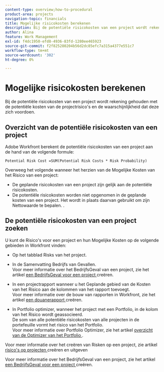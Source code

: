 ```yaml
---
content-type: overview;how-to-procedural
product-area: projects
navigation-topic: financials
title: Mogelijke risicokosten berekenen
description: Bij de potentiële risicokosten van een project wordt rekening gehouden met de potentiële kosten van de projectrisico's en de waarschijnlijkheid dat deze zich voordoen.
author: Alina
feature: Work Management
exl-id: f4dc1950-efd8-4936-83fd-1280ee465923
source-git-commit: f2f825280204b56d2dc85efc7a315a4377e551c7
workflow-type: tm+mt
source-wordcount: '302'
ht-degree: 0%

---
```


# Mogelijke risicokosten berekenen

Bij de potentiële risicokosten van een project wordt rekening gehouden met de potentiële kosten van de projectrisico&#39;s en de waarschijnlijkheid dat deze zich voordoen.

## Overzicht van de potentiële risicokosten van een project

Adobe Workfront berekent de potentiële risicokosten van een project aan de hand van de volgende formule:

```
Potential Risk Cost =SUM(Potential Risk Costs * Risk Probability)
```

Overweeg het volgende wanneer het herzien van de Mogelijke Kosten van het Risico van een project:

* De geplande risicokosten van een project zijn gelijk aan de potentiële risicokosten. 
* De potentiële risicokosten worden niet opgenomen in de geplande kosten van een project. Het wordt in plaats daarvan gebruikt om zijn Nettowaarde te bepalen. .

## De potentiële risicokosten van een project zoeken

U kunt de Risico&#39;s voor een project en hun Mogelijke Kosten op de volgende gebieden in Workfront vinden:

* Op het tabblad Risks van het project.
* In de Samenvatting Bedrijfs van Gevallen.\
  Voor meer informatie over het BedrijfsGeval van een project, zie het artikel [ een BedrijfsGeval voor een project ](../../../manage-work/projects/define-a-business-case/create-business-case.md) creëren.
* In een projectrapport wanneer u het Geplande gebied van de Kosten van het Risico aan de kolommen van het rapport toevoegt.\
  Voor meer informatie over de bouw van rapporten in Workfront, zie het artikel [ een douanerapport ](../../../reports-and-dashboards/reports/creating-and-managing-reports/create-custom-report.md) creëren.

* In Portfolio optimizer, wanneer het project met een Portfolio, in de kolom van het Risico wordt geassocieerd.\
  De som van alle potentiële risicokosten van alle projecten in de portefeuille vormt het risico van het Portfolio.\
  Voor meer informatie over Portfolio Optimizer, zie het artikel [ overzicht van de Optimizer van het Portfolio ](../../../manage-work/portfolios/portfolio-optimizer/portfolio-optimizer-overview.md).

Voor meer informatie over het creëren van Risken op een project, zie artikel [ risico&#39;s op projecten ](../../../manage-work/projects/define-a-business-case/create-edit-risks-on-projects.md) creëren en uitgeven

Voor meer informatie over het BedrijfsGeval van een project, zie het artikel [ een BedrijfsGeval voor een project ](../../../manage-work/projects/define-a-business-case/create-business-case.md) creëren.
